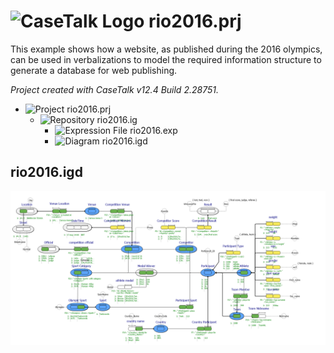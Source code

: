 ﻿# ![CaseTalk Logo](https://www.casetalk.com/images/icons/casetalk.png) rio2016.prj
This example shows how a website, as published during the 2016 olympics, can be used in verbalizations to model the required information structure to generate a database for web publishing.

*Project created with CaseTalk v12.4 Build 2.28751.*

* ![Project](https://www.casetalk.com/images/icons/prj.png) rio2016.prj
  * ![Repository](https://www.casetalk.com/images/icons/ig.png) rio2016.ig
    * ![Expression File](https://www.casetalk.com/images/icons/exp.png) rio2016.exp
    * ![Diagram](https://www.casetalk.com/images/icons/igd.png) rio2016.igd
## rio2016.igd
![Diagram rio2016.igd](rio2016.png)
